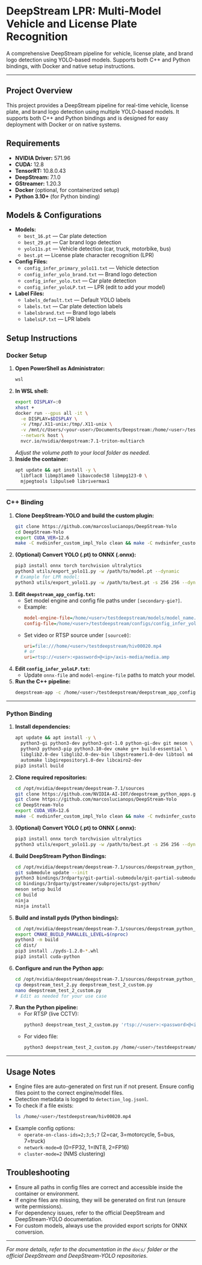 # DeepStream LPR: Multi-Model Vehicle and License Plate Recognition

A comprehensive DeepStream pipeline for vehicle, license plate, and brand logo detection using YOLO-based models. Supports both C++ and Python bindings, with Docker and native setup instructions.

---


## Project Overview
This project provides a DeepStream pipeline for real-time vehicle, license plate, and brand logo detection using multiple YOLO-based models. It supports both C++ and Python bindings and is designed for easy deployment with Docker or on native systems.

## Requirements
- **NVIDIA Driver:** 571.96
- **CUDA:** 12.8
- **TensorRT:** 10.8.0.43
- **DeepStream:** 7.1.0
- **GStreamer:** 1.20.3
- **Docker** (optional, for containerized setup)
- **Python 3.10+** (for Python binding)

## Models & Configurations
- **Models:**
  - `best_16.pt` — Car plate detection
  - `best_29.pt` — Car brand logo detection
  - `yolo11s.pt` — Vehicle detection (car, truck, motorbike, bus)
  - `best.pt` — License plate character recognition (LPR)
- **Config Files:**
  - `config_infer_primary_yolo11.txt` — Vehicle detection
  - `config_infer_yolo_brand.txt` — Brand logo detection
  - `config_infer_yolo.txt` — Car plate detection
  - `config_infer_yoloLP.txt` — LPR (edit to add your model)
- **Label Files:**
  - `labels_default.txt` — Default YOLO labels
  - `labels.txt` — Car plate detection labels
  - `labelsbrand.txt` — Brand logo labels
  - `labelsLP.txt` — LPR labels

## Setup Instructions

### Docker Setup
1. **Open PowerShell as Administrator:**
   ```sh
   wsl
   ```
2. **In WSL shell:**
   ```sh
   export DISPLAY=:0
   xhost +
   docker run --gpus all -it \
     -e DISPLAY=$DISPLAY \
     -v /tmp/.X11-unix:/tmp/.X11-unix \
     -v /mnt/c/Users/<your-user>/Documents/Deepstream:/home/<user>/testdeepstream \
     --network host \
     nvcr.io/nvidia/deepstream:7.1-triton-multiarch
   ```
   *Adjust the volume path to your local folder as needed.*
3. **Inside the container:**
   ```sh
   apt update && apt install -y \
     libflac8 libmp3lame0 libavcodec58 libmpg123-0 \
     mjpegtools libpulse0 librivermax1
   ```

---

### C++ Binding
1. **Clone DeepStream-YOLO and build the custom plugin:**
   ```sh
   git clone https://github.com/marcoslucianops/DeepStream-Yolo
   cd DeepStream-Yolo
   export CUDA_VER=12.6
   make -C nvdsinfer_custom_impl_Yolo clean && make -C nvdsinfer_custom_impl_Yolo
   ```
2. **(Optional) Convert YOLO (.pt) to ONNX (.onnx):**
   ```sh
   pip3 install onnx torch torchvision ultralytics
   python3 utils/export_yolo11.py -w /path/to/model.pt --dynamic
   # Example for LPR model:
   python3 utils/export_yolo11.py -w /path/to/best.pt -s 256 256 --dynamic
   ```
3. **Edit `deepstream_app_config.txt`:**
   - Set model engine and config file paths under `[secondary-gie?]`.
   - Example:
     ```ini
     model-engine-file=/home/<user>/testdeepstream/models/model_name.pt.onnx_b1_gpu0_fp32.engine
     config-file=/home/<user>/testdeepstream/configs/config_infer_yoloLP.txt
     ```
   - Set video or RTSP source under `[source0]`:
     ```ini
     uri=file:///home/<user>/testdeepstream/hiv00020.mp4
     # or
     uri=rtsp://<user>:<password>@<ip>/axis-media/media.amp
     ```
4. **Edit `config_infer_yoloLP.txt`:**
   - Update `onnx-file` and `model-engine-file` paths to match your model.
5. **Run the C++ pipeline:**
   ```sh
   deepstream-app -c /home/<user>/testdeepstream/deepstream_app_config.txt
   ```

---

### Python Binding
1. **Install dependencies:**
   ```sh
   apt update && apt install -y \
     python3-gi python3-dev python3-gst-1.0 python-gi-dev git meson \
     python3 python3-pip python3.10-dev cmake g++ build-essential \
     libglib2.0-dev libglib2.0-dev-bin libgstreamer1.0-dev libtool m4 autoconf \
     automake libgirepository1.0-dev libcairo2-dev
   pip3 install build
   ```
2. **Clone required repositories:**
   ```sh
   cd /opt/nvidia/deepstream/deepstream-7.1/sources
   git clone https://github.com/NVIDIA-AI-IOT/deepstream_python_apps.git
   git clone https://github.com/marcoslucianops/DeepStream-Yolo
   cd DeepStream-Yolo
   export CUDA_VER=12.6
   make -C nvdsinfer_custom_impl_Yolo clean && make -C nvdsinfer_custom_impl_Yolo
   ```
3. **(Optional) Convert YOLO (.pt) to ONNX (.onnx):**
   ```sh
   pip3 install onnx torch torchvision ultralytics
   python3 utils/export_yolo11.py -w /path/to/best.pt -s 256 256 --dynamic
   ```
4. **Build DeepStream Python Bindings:**
   ```sh
   cd /opt/nvidia/deepstream/deepstream-7.1/sources/deepstream_python_apps/
   git submodule update --init
   python3 bindings/3rdparty/git-partial-submodule/git-partial-submodule.py restore-sparse
   cd bindings/3rdparty/gstreamer/subprojects/gst-python/
   meson setup build
   cd build
   ninja
   ninja install
   ```
5. **Build and install pyds (Python bindings):**
   ```sh
   cd /opt/nvidia/deepstream/deepstream-7.1/sources/deepstream_python_apps/bindings
   export CMAKE_BUILD_PARALLEL_LEVEL=$(nproc)
   python3 -m build
   cd dist/
   pip3 install ./pyds-1.2.0-*.whl
   pip3 install cuda-python
   ```
6. **Configure and run the Python app:**
   ```sh
   cd /opt/nvidia/deepstream/deepstream-7.1/sources/deepstream_python_apps/apps/deepstream-test2
   cp deepstream_test_2.py deepstream_test_2_custom.py
   nano deepstream_test_2_custom.py
   # Edit as needed for your use case
   ```
7. **Run the Python pipeline:**
   - For RTSP (live CCTV):
     ```sh
     python3 deepstream_test_2_custom.py 'rtsp://<user>:<password>@<ip>/axis-media/media.amp'
     ```
   - For video file:
     ```sh
     python3 deepstream_test_2_custom.py /home/<user>/testdeepstream/hiv00020.mp4
     ```

---

## Usage Notes
- Engine files are auto-generated on first run if not present. Ensure config files point to the correct engine/model files.
- Detection metadata is logged to `detection_log.jsonl`.
- To check if a file exists:
  ```sh
  ls /home/<user>/testdeepstream/hiv00020.mp4
  ```
- Example config options:
  - `operate-on-class-ids=2;3;5;7` (2=car, 3=motorcycle, 5=bus, 7=truck)
  - `network-mode=0` (0=FP32, 1=INT8, 2=FP16)
  - `cluster-mode=2` (NMS clustering)

## Troubleshooting
- Ensure all paths in config files are correct and accessible inside the container or environment.
- If engine files are missing, they will be generated on first run (ensure write permissions).
- For dependency issues, refer to the official DeepStream and DeepStream-YOLO documentation.
- For custom models, always use the provided export scripts for ONNX conversion.

---

*For more details, refer to the documentation in the `docs/` folder or the official DeepStream and DeepStream-YOLO repositories.*

